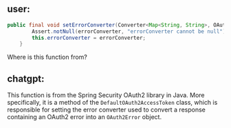 

## user: 

```java
public final void setErrorConverter(Converter<Map<String, String>, OAuth2Error> errorConverter) {
		Assert.notNull(errorConverter, "errorConverter cannot be null");
		this.errorConverter = errorConverter;
	}
```

Where is this function from?


## chatgpt: 

This function is from the Spring Security OAuth2 library in Java. More specifically, it is a method of the `DefaultOAuth2AccessToken` class, which is responsible for setting the error converter used to convert a response containing an OAuth2 error into an `OAuth2Error` object.